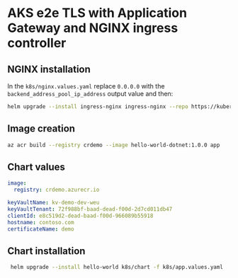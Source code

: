 # AKS e2e TLS with Application Gateway and NGINX ingress controller

## NGINX installation
In the `k8s/nginx.values.yaml` replace `0.0.0.0` with the `backend_address_pool_ip_address` output value and then:
```sh
helm upgrade --install ingress-nginx ingress-nginx --repo https://kubernetes.github.io/ingress-nginx --namespace ingress-nginx --create-namespace -f k8s/nginx.values.yaml
```

## Image creation
```sh
az acr build --registry crdemo --image hello-world-dotnet:1.0.0 app
```

## Chart values
```yaml
image:
  registry: crdemo.azurecr.io

keyVaultName: kv-demo-dev-weu
keyVaultTenant: 72f988bf-baad-dead-f00d-2d7cd011db47
clientId: e8c519d2-dead-baad-f00d-966089b55918
hostname: contoso.com
certificateName: demo
```

## Chart installation
```sh
 helm upgrade --install hello-world k8s/chart -f k8s/app.values.yaml
```
